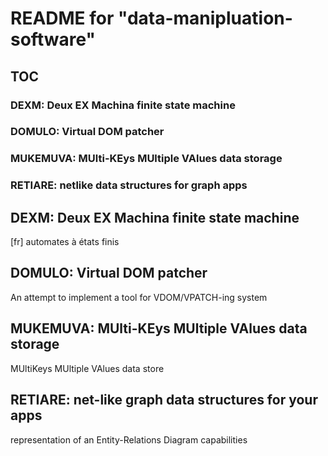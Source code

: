 
# README for "data-manipluation-software"

## TOC
### DEXM: Deux EX Machina finite state machine
### DOMULO: Virtual DOM patcher
### MUKEMUVA: MUlti-KEys MUltiple VAlues data storage
### RETIARE: netlike data structures for graph apps

## DEXM: Deux EX Machina finite state machine
[fr] automates à états finis
    
## DOMULO: Virtual DOM patcher
An attempt to implement a tool for VDOM/VPATCH-ing system

## MUKEMUVA: MUlti-KEys MUltiple VAlues data storage
MUltiKeys MUltiple VAlues data store 

## RETIARE: net-like graph data structures for your apps
representation of an Entity-Relations Diagram capabilities





